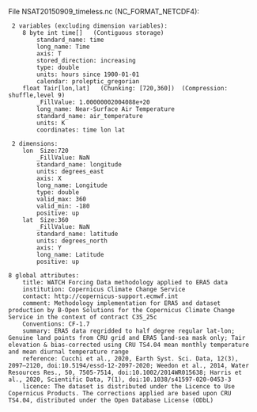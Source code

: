 File NSAT20150909_timeless.nc (NC_FORMAT_NETCDF4):

     2 variables (excluding dimension variables):
        8 byte int time[]   (Contiguous storage)  
            standard_name: time
            long_name: Time
            axis: T
            stored_direction: increasing
            type: double
            units: hours since 1900-01-01
            calendar: proleptic_gregorian
        float Tair[lon,lat]   (Chunking: [720,360])  (Compression: shuffle,level 9)
            _FillValue: 1.00000002004088e+20
            long_name: Near-Surface Air Temperature
            standard_name: air_temperature
            units: K
            coordinates: time lon lat

     2 dimensions:
        lon  Size:720 
            _FillValue: NaN
            standard_name: longitude
            units: degrees_east
            axis: X
            long_name: Longitude
            type: double
            valid_max: 360
            valid_min: -180
            positive: up
        lat  Size:360 
            _FillValue: NaN
            standard_name: latitude
            units: degrees_north
            axis: Y
            long_name: Latitude
            positive: up

    8 global attributes:
        title: WATCH Forcing Data methodology applied to ERA5 data
        institution: Copernicus Climate Change Service
        contact: http://copernicus-support.ecmwf.int
        comment: Methodology implementation for ERA5 and dataset production by B-Open Solutions for the Copernicus Climate Change Service in the context of contract C3S_25c
        Conventions: CF-1.7
        summary: ERA5 data regridded to half degree regular lat-lon; Genuine land points from CRU grid and ERA5 land-sea mask only; Tair elevation & bias-corrected using CRU TS4.04 mean monthly temperature and mean diurnal temperature range
        reference: Cucchi et al., 2020, Earth Syst. Sci. Data, 12(3), 2097–2120, doi:10.5194/essd-12-2097-2020; Weedon et al., 2014, Water Resources Res., 50, 7505-7514, doi:10.1002/2014WR015638; Harris et al., 2020, Scientific Data, 7(1), doi:10.1038/s41597-020-0453-3
        licence: The dataset is distributed under the Licence to Use Copernicus Products. The corrections applied are based upon CRU TS4.04, distributed under the Open Database License (ODbL)
